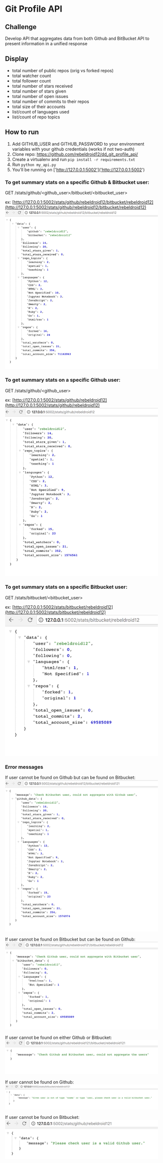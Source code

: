 # Git Profile API

## Challenge

Develop API that aggregates data from both Github and BitBucket API to present information in a unified response

## Display

- total number of public repos (orig vs forked repos)
- total watcher count
- total follower count
- total number of stars received
- total number of stars given
- total number of open issues
- total number of commits to their repos
- total size of their accounts
- list/count of languages used
- list/count of repo topics

## How to run
1. Add GITHUB_USER and GITHUB_PASSWORD to your environment variables with your github credentials (works if not two-auth)
2. Clone repo: https://github.com/rebeldroid12/dd_git_profile_api/
3. Create a virtualenv and run `pip install -r requirements.txt`
4. Run `python my_api.py`
5. You'll be running on ['http://127.0.0.1:5002']('http://127.0.0.1:5002')


### To get summary stats on a specific Github & Bitbucket user:
GET /stats/github/<github_user>/bitbucket/<bitbucket_user>

ex: [http://127.0.0.1:5002/stats/github/rebeldroid12/bitbucket/rebeldroid12](http://127.0.0.1:5002/stats/github/rebeldroid12/bitbucket/rebeldroid12)
![Aggregated stats](https://github.com/rebeldroid12/dd_git_profile_api/blob/master/misc/merged.png)


### To get summary stats on a specific Github user:
GET /stats/github/<github_user>

ex: [http://127.0.0.1:5002/stats/github/rebeldroid12](http://127.0.0.1:5002/stats/github/rebeldroid12)
![Github stats only](https://github.com/rebeldroid12/dd_git_profile_api/blob/master/misc/github.png)


### To get summary stats on a specific Bitbucket user:
GET /stats/bitbucket/<bitbucket_user>

ex: [http://127.0.0.1:5002/stats/bitbucket/rebeldroid12](http://127.0.0.1:5002/stats/bitbucket/rebeldroid12)
![Bitbucket stats only](https://github.com/rebeldroid12/dd_git_profile_api/blob/master/misc/bitbucket.png)

### Error messages
If user cannot be found on Github but can be found on Bitbucket:
![No merge due to Github user](https://github.com/rebeldroid12/dd_git_profile_api/blob/master/misc/no_merge_on_github.png)

If user cannot be found on Bitbucket but can be found on Github:
![No merge due to Bitbucket user](https://github.com/rebeldroid12/dd_git_profile_api/blob/master/misc/no_merge_on_bitbucket.png)

If user cannot be found on either Github or Bitbucket:
![No merge due to both](https://github.com/rebeldroid12/dd_git_profile_api/blob/master/misc/no_merge_both.png)

If user cannot be found on Github:
![Bad github](https://github.com/rebeldroid12/dd_git_profile_api/blob/master/misc/bad_github.png)

If user cannot be found on Bitbucket:
![Bad bitbucket](https://github.com/rebeldroid12/dd_git_profile_api/blob/master/misc/bad_bitbucket.png)
